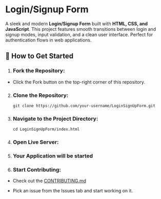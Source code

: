 # Login/Signup Form

A sleek and modern **Login/Signup Form** built with **HTML, CSS, and JavaScript**. This project features smooth transitions between login and signup modes, input validation, and a clean user interface. Perfect for authentication flows in web applications.



## 🚀 How to Get Started

1. ### Fork the Repository:

  - Click the Fork button on the top-right corner of this repository.

2. ###  Clone the Repository:

      `git clone https://github.com/your-username/LoginSignUpForm.git`
   

4. ### Navigate to the Project Directory:

       cd LoginSignUpForm/index.html
       

6. ### Open Live Server:

   

7. ### Your Application will be started


8. ### Start Contributing:

 - Check out the [CONTRIBUTING.md](https://github.com/programming-club-knit/Glassmorphism/blob/main/CONTRIBUTING.md)

 - Pick an issue from the Issues tab and start working on it.
